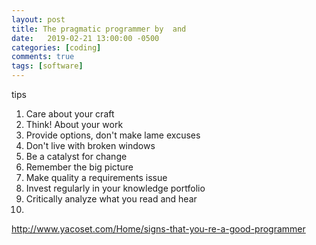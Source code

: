 ```yaml
---
layout: post
title: The pragmatic programmer by  and
date:   2019-02-21 13:00:00 -0500
categories: [coding]
comments: true
tags: [software]
---
```



tips

1. Care about your craft
1. Think! About your work
1. Provide options, don't make lame excuses
1. Don't live with broken windows
5. Be a catalyst for change
1. Remember the big picture
1. Make quality a requirements issue
1. Invest regularly in your knowledge portfolio
9. Critically analyze what you read and hear
10.

http://www.yacoset.com/Home/signs-that-you-re-a-good-programmer
